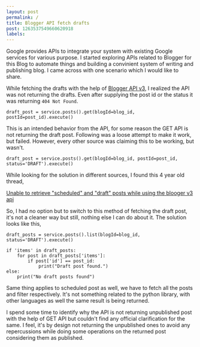 ```yaml
---
layout: post
permalink: /
title: Blogger API fetch drafts
post: 1263537549660620918
labels:
---
```


Google provides APIs to integrate your system with existing Google services for various purpose. I started exploring APIs related to Blogger for this Blog to automate things and building a convinient system of writing and publishing blog. I came across with one scenario which I would like to share.

While fetching the drafts with the help of [Blogger API v3](https://developers.google.com/blogger/docs/3.0/using), I realized the API was not returning the drafts. Even after supplying the post id or the status it was returning `404 Not Found`. 

```
draft_post = service.posts().get(blogId=blog_id, postId=post_id).execute()
```

This is an intended behavior from the API, for some reason the GET API is not returning the draft post. Following was a loose attempt to make it work, but failed. However, every other source was claiming this to be working, but wasn't.

```
draft_post = service.posts().get(blogId=blog_id, postId=post_id, status='DRAFT').execute()
```

While looking for the solution in different sources, I found this 4 year old thread,

[Unable to retrieve "scheduled" and "draft" posts while using the blooger v3 api](https://support.google.com/blogger/thread/65092593/unable-to-retrieve-scheduled-and-draft-posts-while-using-the-blooger-v3-api?hl=en)


So, I had no option but to switch to this method of fetching the draft post, it's not a cleaner way but still, nothing else I can do about it. The solution looks like this,

```
draft_posts = service.posts().list(blogId=blog_id, status='DRAFT').execute()

if 'items' in draft_posts:
    for post in draft_posts['items']:
        if post['id'] == post_id:
            print("Draft post found.")
else:
    print("No draft posts found")
```

Same thing applies to scheduled post as well, we have to fetch all the posts and filter respectively. It's not something related to the python library, with other languages as well the same result is being returned. 

I spend some time to identify why the API is not returning unpublished post with the help of GET API but couldn't find any official clarification for the same. I feel, it's by design not returning the unpublished ones to avoid any repercussions while doing some operations on the returned post considering them as published.
